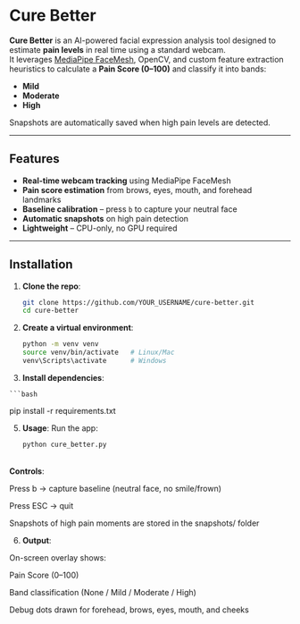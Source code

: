 # Cure Better 

**Cure Better** is an AI-powered facial expression analysis tool designed to estimate **pain levels** in real time using a standard webcam.  
It leverages [MediaPipe FaceMesh](https://developers.google.com/mediapipe/solutions/vision/face_mesh), OpenCV, and custom feature extraction heuristics to calculate a **Pain Score (0–100)** and classify it into bands:  
- **Mild**
- **Moderate**
- **High**

Snapshots are automatically saved when high pain levels are detected.

---

##  Features
-  **Real-time webcam tracking** using MediaPipe FaceMesh  
-  **Pain score estimation** from brows, eyes, mouth, and forehead landmarks  
-  **Baseline calibration** – press `b` to capture your neutral face  
-  **Automatic snapshots** on high pain detection  
-  **Lightweight** – CPU-only, no GPU required  

---

##  Installation

1. **Clone the repo**:
   ```bash
   git clone https://github.com/YOUR_USERNAME/cure-better.git
   cd cure-better
   
2. **Create a virtual environment**:
   ```bash
   python -m venv venv
   source venv/bin/activate   # Linux/Mac
   venv\Scripts\activate      # Windows
   
 4.  **Install dependencies**:
    
    ```bash
   pip install -r requirements.txt

5. **Usage**:
   Run the app:
   ```bash
   python cure_better.py
\
   **Controls**:

  Press b → capture baseline (neutral face, no smile/frown)
  
  Press ESC → quit
  
  Snapshots of high pain moments are stored in the snapshots/ folder

6. **Output**:

  On-screen overlay shows:
  
  Pain Score (0–100)
  
  Band classification (None / Mild / Moderate / High)

  Debug dots drawn for forehead, brows, eyes, mouth, and cheeks
